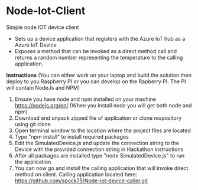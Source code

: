# Node-Iot-Client
Simple node IOT device client
<br>
<ul>
<li>Sets up a device application that registers with the Azure IoT hub as a Azure IoT Device</li>
<li>Exposes a method that can be invoked as a direct method call and returns a random number representing the temperature to the calling application.</li>
</ul>

<b>Instructions</b>
(You can either work on your laptop and build the solution then deploy to you Raspberry PI or you can develop on the Rapberry PI. The PI will contain NodeJs and NPM)

1. Ensure you have node and npm installed on your machine  https://nodejs.org/en/ (When you install node you will get both node and npm)
2. Download and unpack zipped file of application or clone respository using git clone
3. Open terminal window to the location where the project files are located
4. Type "npm install" to install required packages
5. Edit the SimulatedDevice.js and update the connection string to the Device with the provided connection string in Hackathon instructions
6. After all packages are installed type "node SimulatedDevice.js" to run the application
7. You can now go and install the calling application that will invoke direct method on client. Calling application located here: https://github.com/spock75/Node-iot-device-caller.git

